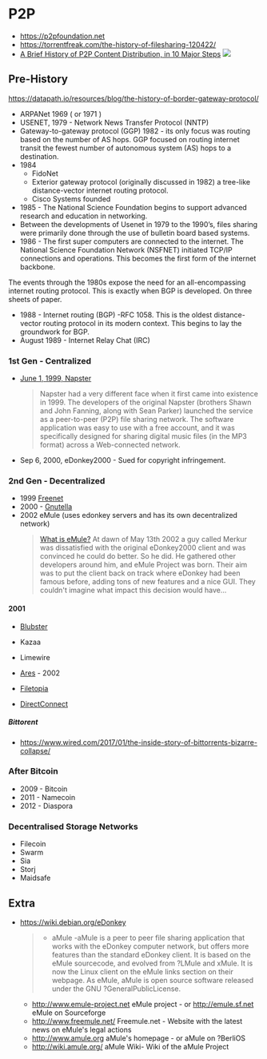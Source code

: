 # P2P

* https://p2pfoundation.net
* https://torrentfreak.com/the-history-of-filesharing-120422/
* [A Brief History of P2P Content Distribution, in 10 Major Steps](https://medium.com/paratii/a-brief-history-of-p2p-content-distribution-in-10-major-steps-6d6733d25122)
![](https://archive.is/TBEiO/d2c61b8561a81327ec44f649feb9ac177ee544c1.jpeg)

## Pre-History
https://datapath.io/resources/blog/the-history-of-border-gateway-protocol/
* ARPANet 1969 ( or 1971 )
* USENET, 1979 -  Network News Transfer Protocol (NNTP)
* Gateway-to-gateway protocol (GGP) 1982  - its only focus was routing based on the number of AS hops. GGP focused on routing internet transit the fewest number of autonomous system (AS) hops to a destination.
* 1984
  - FidoNet
  - Exterior gateway protocol (originally discussed in 1982) a tree-like distance-vector internet routing protocol.
  - Cisco Systems founded
* 1985 - The National Science Foundation begins to support advanced research and education in networking.
* Between the developments of Usenet in 1979 to the 1990’s, files sharing were primarily done through the use of bulletin board based systems.
* 1986 - The first super computers are connected to the internet. The National Science Foundation Network (NSFNET) initiated TCP/IP connections and operations. This becomes the first form of the internet backbone.

The events through the 1980s expose the need for an all-encompassing internet routing protocol. This is exactly when BGP is developed. On three sheets of paper.

* 1988 - Internet routing (BGP) -RFC 1058. This is the oldest distance-vector routing protocol in its modern context. This begins to lay the groundwork for BGP.
* August 1989 - Internet Relay Chat (IRC)

### 1st Gen - Centralized

* [June 1, 1999, Napster](https://www.lifewire.com/history-of-napster-2438592)
  > Napster had a very different face when it first came into existence in 1999. The developers of the original Napster (brothers Shawn and John Fanning, along with Sean Parker) launched the service as a peer-to-peer (P2P) file sharing network. The software application was easy to use with a free account, and it was specifically designed for sharing digital music files (in the MP3 format) across a Web-connected network.
* Sep 6, 2000, eDonkey2000 - Sued for copyright infringement.


### 2nd Gen - Decentralized

* 1999 [Freenet](http://freenetproject.org/)	
* 2000 - [Gnutella](http://rakjar.de/gnufu/index.php/Main_Page)
* 2002 eMule (uses edonkey servers and has its own decentralized network)
  > [What is eMule?](https://www.emule-project.net/home/perl/general.cgi?l=1)
  > At dawn of  May 13th 2002 a guy called Merkur was dissatisfied with the original eDonkey2000 client and was convinced he could do better. So he did. He gathered other developers around him, and eMule Project was born. Their aim was to put the client back on track where eDonkey had been famous before, adding tons of new features and a nice GUI. They couldn't imagine what impact this decision would have...

#### 2001 
* [Blubster](http://web.archive.org/web/20010720062547/http://www.blubster.com/)
* Kazaa
* Limewire

* [Ares](http://aresgalaxy.sourceforge.net/) - 2002
* [Filetopia](http://www.filetopia.com/)
* [DirectConnect](http://www.dslreports.com/faq/dc)


##### Bittorent
* https://www.wired.com/2017/01/the-inside-story-of-bittorrents-bizarre-collapse/


### After Bitcoin

* 2009 -  Bitcoin
* 2011 - Namecoin
* 2012 - Diaspora

### Decentralised Storage Networks 

* Filecoin
* Swarm
* Sia
* Storj
* Maidsafe

## Extra

* https://wiki.debian.org/eDonkey
  >* aMule -aMule is a peer to peer file sharing application that works with the eDonkey computer network, but offers more features than the standard eDonkey client. It is based on the eMule sourcecode, and evolved from ?LMule and xMule. It is now the Linux client on the eMule links section on their webpage. As eMule, aMule is open source software released under the GNU ?GeneralPublicLicense.
    * http://www.emule-project.net eMule project - or http://emule.sf.net eMule on Sourceforge
    * http://www.freemule.net/ Freemule.net - Website with the latest news on eMule's legal actions
    * http://www.amule.org aMule's homepage - or aMule on ?BerliOS
    * http://wiki.amule.org/ aMule Wiki- Wiki of the aMule Project
